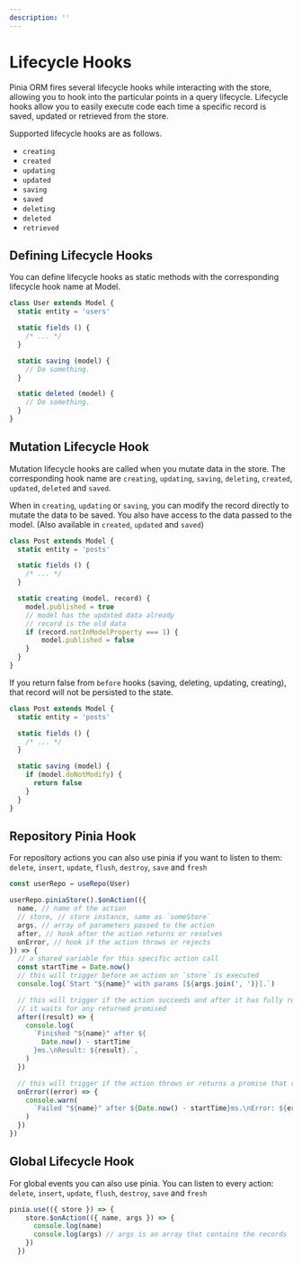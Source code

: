 ```yaml
---
description: ''
---
```


# Lifecycle Hooks

Pinia ORM fires several lifecycle hooks while interacting with the store, allowing you to hook into the particular points in a query lifecycle. Lifecycle hooks allow you to easily execute code each time a specific record is saved, updated or retrieved from the store.

Supported lifecycle hooks are as follows.

- `creating`
- `created`
- `updating`
- `updated`
- `saving`
- `saved`
- `deleting`
- `deleted`
- `retrieved`

## Defining Lifecycle Hooks

You can define lifecycle hooks as static methods with the corresponding lifecycle hook name at Model.

```js
class User extends Model {
  static entity = 'users'

  static fields () {
    /* ... */
  }

  static saving (model) {
    // Do something.
  }

  static deleted (model) {
    // Do something.
  }
}
```

## Mutation Lifecycle Hook

Mutation lifecycle hooks are called when you mutate data in the store. The corresponding hook name are `creating`, `updating`, `saving`, `deleting`, `created`, `updated`, `deleted` and `saved`.

When in `creating`, `updating` or `saving`, you can modify the record directly to mutate the data to be saved. You also have access
to the data passed to the model. (Also available in `created`, `updated` and `saved`)

```js
class Post extends Model {
  static entity = 'posts'

  static fields () {
    /* ... */
  }

  static creating (model, record) {
    model.published = true
    // model has the updated data already
    // record is the old data
    if (record.notInModelProperty === 1) {
        model.published = false
    }
  }
}
```

If you return false from `before` hooks (saving, deleting, updating, creating), that record will not be persisted to the state.

```js
class Post extends Model {
  static entity = 'posts'

  static fields () {
    /* ... */
  }

  static saving (model) {
    if (model.doNotModify) {
      return false
    }
  }
}
```

## Repository Pinia Hook

For repository actions you can also use pinia if you want to listen to them:
`delete`, `insert`, `update`, `flush`, `destroy`, `save` and `fresh`

````js
const userRepo = useRepo(User)

userRepo.piniaStore().$onAction(({
  name, // name of the action
  // store, // store instance, same as `someStore`
  args, // array of parameters passed to the action
  after, // hook after the action returns or resolves
  onError, // hook if the action throws or rejects
}) => {
  // a shared variable for this specific action call
  const startTime = Date.now()
  // this will trigger before an action on `store` is executed
  console.log(`Start "${name}" with params [${args.join(', ')}].`)

  // this will trigger if the action succeeds and after it has fully run.
  // it waits for any returned promised
  after((result) => {
    console.log(
      `Finished "${name}" after ${
        Date.now() - startTime
      }ms.\nResult: ${result}.`,
    )
  })

  // this will trigger if the action throws or returns a promise that rejects
  onError((error) => {
    console.warn(
      `Failed "${name}" after ${Date.now() - startTime}ms.\nError: ${error}.`,
    )
  })
})

````

## Global Lifecycle Hook

For global events you can also use pinia. You can listen to every action:
`delete`, `insert`, `update`, `flush`, `destroy`, `save` and `fresh`

```js
pinia.use(({ store }) => {
    store.$onAction(({ name, args }) => {
      console.log(name)
      console.log(args) // args is an array that contains the records
    })
  })
```

